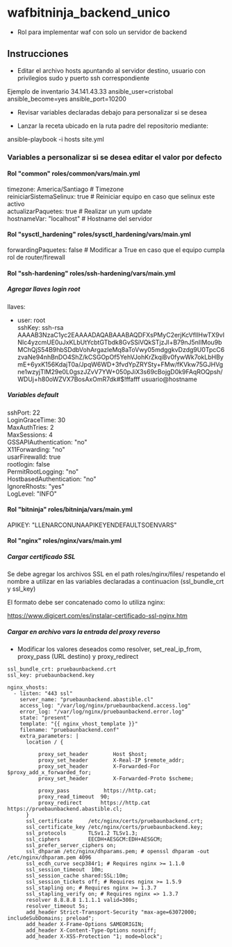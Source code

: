 # wafbitninja_backend_unico

- Rol para implementar waf con solo un servidor de backend

## Instrucciones

- Editar el archivo hosts apuntando al servidor destino, usuario con privilegios sudo y puerto ssh correspondiente

Ejemplo de inventario    34.141.43.33 ansible_user=cristobal ansible_become=yes ansible_port=10200

- Revisar variables declaradas debajo para personalizar si se desea

- Lanzar la receta ubicado en la ruta padre del repositorio mediante:

ansible-playbook -i hosts site.yml

### Variables a personalizar si se desea editar el valor por defecto

#### Rol "common" roles/common/vars/main.yml

timezone: America/Santiago     # Timezone <br>
reiniciarSistemaSelinux: true  # Reiniciar equipo en caso que selinux este activo <br>
actualizarPaquetes: true       # Realizar un yum update <br>
hostnameVar: "localhost"       # Hostname del servidor <br>

#### Rol "sysctl_hardening" roles/sysctl_hardening/vars/main.yml 

forwardingPaquetes: false  # Modificar a True en caso que el equipo cumpla rol de router/firewall

#### Rol "ssh-hardening" roles/ssh-hardening/vars/main.yml

##### Agregar llaves login root

llaves: <br>
  - user: root <br>
    sshKey: ssh-rsa <br>  AAAAB3NzaC1yc2EAAAADAQABAAABAQDFXsPMyC2erjKcVflIHwTX9vINIc4yzcmUE0uJxKLbUtYcbtGTbdk8GvSSiVQkSTjzJl+B79nJ5nIlMou9bMChQjS54B9hbSDdbVohArgazleMq8aToVwy05mdggkvDzdg9U0TpcC6zvaNe94nhBnDO4ShZ/kCSGOpOf5YehVJohKrZkqiBv0fywWk7okLbHBymE+6yxK156KdajT0a/JpqW6WD+3fvdYpZRYSty+FMw/fKVkw75GJHVgne1wzyjTlM29e0L0gszJZvV7YW+050pJiX3s69cBojgD0k9FAqROQpsh/WDUj+h80oWZVX7BosAxOmR7dk#$!ffafff usuario@hostname

##### Variables default 

sshPort: 22			<br>
LoginGraceTime: 30		<br>
MaxAuthTries: 2<br>
MaxSessions: 4<br>
GSSAPIAuthentication: "no"<br>
X11Forwarding: "no"<br>
usarFirewalld: true<br>
rootlogin: false<br>
PermitRootLogging: "no"<br>
HostbasedAuthentication: "no"<br>
IgnoreRhosts: "yes"<br>
LogLevel: "INFO"<br>

#### Rol "bitninja" roles/bitninja/vars/main.yml
APIKEY: "LLENARCONUNAAPIKEYENDEFAULTSOENVARS"


#### Rol "nginx" roles/nginx/vars/main.yml

##### Cargar certificado SSL

Se debe agregar los archivos SSL en el path roles/nginx/files/ respetando el nombre a utilizar en las variables declaradas a continuacion (ssl_bundle_crt y ssl_key)

El formato debe ser concatenado como lo utiliza nginx:  

https://www.digicert.com/es/instalar-certificado-ssl-nginx.htm


##### Cargar en archivo vars la entrada del proxy reverso

- Modificar los valores deseados como resolver, set_real_ip_from, proxy_pass (URL destino) y proxy_redirect

```
ssl_bundle_crt: pruebaunbackend.crt
ssl_key: pruebaunbackend.key

nginx_vhosts:
  - listen: "443 ssl"
    server_name: "pruebaunbackend.abastible.cl"
    access_log: "/var/log/nginx/pruebaunbackend.access.log"
    error_log: "/var/log/nginx/pruebaunbackend.error.log"
    state: "present"
    template: "{{ nginx_vhost_template }}"
    filename: "pruebaunbackend.conf"
    extra_parameters: |
      location / {

          proxy_set_header        Host $host;
          proxy_set_header        X-Real-IP $remote_addr;
          proxy_set_header        X-Forwarded-For $proxy_add_x_forwarded_for;
          proxy_set_header        X-Forwarded-Proto $scheme;

          proxy_pass           https://http.cat;
          proxy_read_timeout  90;
          proxy_redirect      https://http.cat https://pruebaunbackend.abastible.cl;
      }
      ssl_certificate     /etc/nginx/certs/pruebaunbackend.crt;
      ssl_certificate_key /etc/nginx/certs/pruebaunbackend.key;
      ssl_protocols       TLSv1.2 TLSv1.3;
      ssl_ciphers         EECDH+AESGCM:EDH+AESGCM;
      ssl_prefer_server_ciphers on;
      ssl_dhparam /etc/nginx/dhparams.pem; # openssl dhparam -out /etc/nginx/dhparam.pem 4096
      ssl_ecdh_curve secp384r1; # Requires nginx >= 1.1.0
      ssl_session_timeout  10m;
      ssl_session_cache shared:SSL:10m;
      ssl_session_tickets off; # Requires nginx >= 1.5.9
      ssl_stapling on; # Requires nginx >= 1.3.7
      ssl_stapling_verify on; # Requires nginx => 1.3.7
      resolver 8.8.8.8 1.1.1.1 valid=300s;
      resolver_timeout 5s;
      add_header Strict-Transport-Security "max-age=63072000; includeSubDomains; preload";
      add_header X-Frame-Options SAMEORIGIN;
      add_header X-Content-Type-Options nosniff;
      add_header X-XSS-Protection "1; mode=block";      
```
